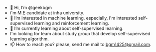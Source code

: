 - 👋 Hi, I’m @geekbgm
- i'm M.E candidate at inha university.
- 👀 I’m interested in machine learning. especially, i'm interested self-supervised learning and reinforcement learning.
- 🌱 I’m currently learning about self-supervised learning.
- I'm looking for team about study group that develop self-supervised learning algorithm.
- 📫 How to reach you? please, send me mail to bgm1425@gmail.com.
